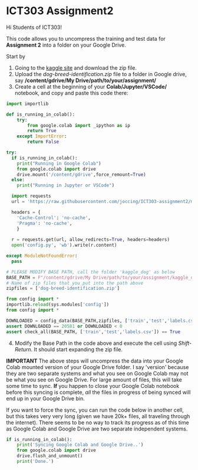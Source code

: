 # ICT303 Assignment2
Hi Students of ICT303!

This code allows you to uncompress the training and test data for **Assignment 2** into a folder on your Google Drive.

Start by
1. Going to the [kaggle site](https://www.kaggle.com/c/dog-breed-identification/data) and download the zip file.
2. Upload the *dog-breed-identification.zip* file to a folder in Google drive, say **/content/gdrive/My Drive/path/to/your/assignment/**
3. Create a cell at the beginning of your **Colab/Jupyter/VSCode/** notebook, and copy and paste this code there:

```python
import importlib

def is_running_in_colab():
    try:
        from google.colab import _ipython as ip
        return True
    except ImportError:
        return False

try:
  if is_running_in_colab():
    print("Running in Google Colab")
    from google.colab import drive
    drive.mount('/content/gdrive',force_remount=True)
  else:
    print("Running in Jupyter or VSCode")

  import requests
  url = 'https://raw.githubusercontent.com/joccing/ICT303-assignment2/master/config.py'

  headers = {
    'Cache-Control': 'no-cache',
    'Pragma': 'no-cache',
    }
    
  r = requests.get(url, allow_redirects=True, headers=headers)
  open('config.py', 'wb').write(r.content)

except ModuleNotFoundError:
  pass

# PLEASE MODIFY BASE PATH, call the folder 'kaggle_dog' as below
BASE_PATH = F"/content/gdrive/My Drive/path/to/your/assignment/kaggle_dog/"
# Name of zip files that you put into the path above
zipfiles = ['dog-breed-identification.zip']

from config import *
importlib.reload(sys.modules['config'])
from config import *

DOWNLOADED = config_data(BASE_PATH,zipfiles, ['train','test','labels.csv'])
assert DOWNLOADED == 20581 or DOWNLOADED < 0
assert check_all(BASE_PATH, ['train','test','labels.csv']) == True
```

4. Modify the Base Path in the code above and execute the cell using *Shift-Return*.  It should start expanding the zip file. 

**IMPORTANT**
The above steps will uncompress the data into your Google Colab mounted version of your Google Drive folder.  I say 'version' because
they are two separate systems and what you see on Google Colab may not be what you see on Google Drive.  For large amount of files, this
will take some time to sync.  **If** you happen to close your Google Colab notebook before this syncing is complete, *all* the files
in progress of being synced will end up in your Google Drive bin.

If you want to force the sync, you can run the code below in another cell, but this takes very very long (given we have 20k+ files, all 
traveling through the internet).  There seems to be no way to track its progress as of this time as Google Colab and Google Drive are two 
separate independent systems.

```python
if is_running_in_colab():
    print('Syncing Google Colab and Google Drive..')
    from google.colab import drive
    drive.flush_and_unmount()
    print('Done.')
```